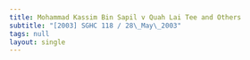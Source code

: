 ```yaml
---
title: Mohammad Kassim Bin Sapil v Quah Lai Tee and Others
subtitle: "[2003] SGHC 118 / 28\_May\_2003"
tags: null
layout: single
---
```


